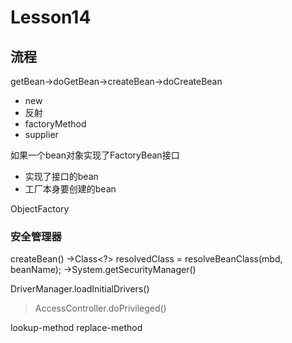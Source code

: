 # Lesson14

## 流程
getBean->doGetBean->createBean->doCreateBean


- new
- 反射
- factoryMethod
- supplier

如果一个bean对象实现了FactoryBean接口
- 实现了接口的bean
- 工厂本身要创建的bean


ObjectFactory<T>

### 安全管理器

createBean()
->Class<?> resolvedClass = resolveBeanClass(mbd, beanName);
->System.getSecurityManager()

DriverManager.loadInitialDrivers()
>AccessController.doPrivileged()


lookup-method
replace-method